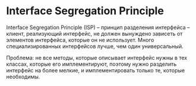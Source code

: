 # Interface Segregation Principle

Interface Segregation Principle (ISP) – принцип разделения интерфейса – клиент, реализующий интерфейс, не должен вынуждено зависеть от элементов интерфейса, которые он не использует.
Много специализированных интерфейсов лучше, чем один универсальный. 

Проблема: не все методы, которые описывает интерфейс нужны в тех классах, которые его имплементируют, поэтому нужно разделить интерфейс на более мелкие, и имплементировать только те, которые необходимы. 
